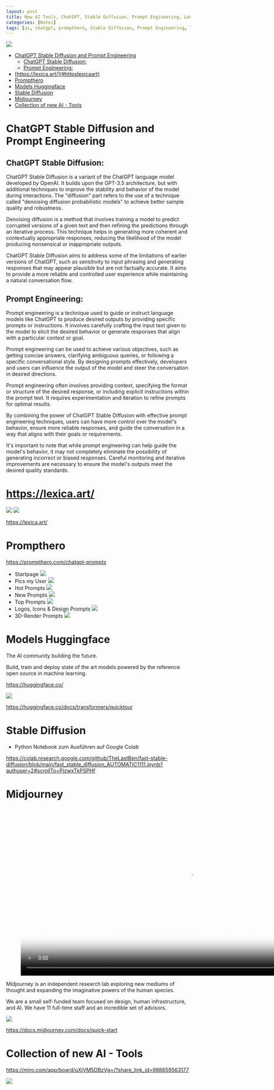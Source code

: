 ```yaml
---
layout: post
title: New AI Tools, ChatGPT, Stable Diffusion, Prompt Engineering, Lexica 
categories: [Notes]
tags: [ai, chatgpt, prompthero, Stable Diffusion, Prompt Engineering, lexica ]
--- 
```

![](../pics/20230705171942_lexicaart.png)

- [ChatGPT Stable Diffusion and Prompt Engineering](#chatgpt-stable-diffusion-and-prompt-engineering)
  - [ChatGPT Stable Diffusion:](#chatgpt-stable-diffusion)
  - [Prompt Engineering:](#prompt-engineering)
- [https://lexica.art/](#httpslexicaart)
- [Prompthero](#prompthero)
- [Models Huggingface](#models-huggingface)
- [Stable Diffusion](#stable-diffusion)
- [Midjourney](#midjourney)
- [Collection of new AI - Tools](#collection-of-new-ai---tools)

# ChatGPT Stable Diffusion and Prompt Engineering

## ChatGPT Stable Diffusion:
ChatGPT Stable Diffusion is a variant of the ChatGPT language model developed by OpenAI. It builds upon the GPT-3.5 architecture, but with additional techniques to improve the stability and behavior of the model during interactions. The "diffusion" part refers to the use of a technique called "denoising diffusion probabilistic models" to achieve better sample quality and robustness.

Denoising diffusion is a method that involves training a model to predict corrupted versions of a given text and then refining the predictions through an iterative process. This technique helps in generating more coherent and contextually appropriate responses, reducing the likelihood of the model producing nonsensical or inappropriate outputs.

ChatGPT Stable Diffusion aims to address some of the limitations of earlier versions of ChatGPT, such as sensitivity to input phrasing and generating responses that may appear plausible but are not factually accurate. It aims to provide a more reliable and controlled user experience while maintaining a natural conversation flow.

## Prompt Engineering:
Prompt engineering is a technique used to guide or instruct language models like ChatGPT to produce desired outputs by providing specific prompts or instructions. It involves carefully crafting the input text given to the model to elicit the desired behavior or generate responses that align with a particular context or goal.

Prompt engineering can be used to achieve various objectives, such as getting concise answers, clarifying ambiguous queries, or following a specific conversational style. By designing prompts effectively, developers and users can influence the output of the model and steer the conversation in desired directions.

Prompt engineering often involves providing context, specifying the format or structure of the desired response, or including explicit instructions within the prompt text. It requires experimentation and iteration to refine prompts for optimal results.

By combining the power of ChatGPT Stable Diffusion with effective prompt engineering techniques, users can have more control over the model's behavior, ensure more reliable responses, and guide the conversation in a way that aligns with their goals or requirements.

It's important to note that while prompt engineering can help guide the model's behavior, it may not completely eliminate the possibility of generating incorrect or biased responses. Careful monitoring and iterative improvements are necessary to ensure the model's outputs meet the desired quality standards.

# https://lexica.art/

![](../pic/20230602114559.png)
![](../pic/20230602114627.png)

<https://lexica.art/>

# Prompthero

<https://prompthero.com/chatgpt-prompts>
- Startpage 
![](../pic/20230414114249_prompthero.png)
- Pics my User 
![](../pic/20230414114357_promthero.png)
- Hot Prompts
![](../pic/20230414115301_prompthero_hot.png)
- New Prompts
![](../pic/20230414115653_promptheroNewest.png)
- Top Prompts 
![](../pic/20230414115836_prompthero_top.png)
- Logos, Icons & Design Prompts 
![](../pic/20230414120037_prompthero_logoIconDesign.png)
- 3D-Render Prompts 
![](../pic/20230414120316_promthero_3d-render.png)

# Models Huggingface 
The AI community building the future.

Build, train and deploy state of the art models powered by the reference open source in machine learning. 

<https://huggingface.co/>

![](../pics/20230706125729_FEatures.png)

<https://huggingface.co/docs/transformers/quicktour>

# Stable Diffusion 

- Python Notebook zum Ausführen auf Google Colab 

<https://colab.research.google.com/github/TheLastBen/fast-stable-diffusion/blob/main/fast_stable_diffusion_AUTOMATIC1111.ipynb?authuser=2#scrollTo=PjzwxTkPSPHf>


# Midjourney


<figure class="video_container">
  <video width="920"  controls="true" allowfullscreen="true" poster="/pic/2023-07-06-13-00-19.png">
    <source src="/mov/2023-07-06-13-01-29.mp4" type="video/mp4">
  </video>
</figure>
Midjourney is an independent research lab exploring new mediums of thought and expanding the imaginative powers of the human species.

We are a small self-funded team focused on design, human infrastructure, and AI. We have 11 full-time staff and an incredible set of advisors.

![](../pic/20230602114825.png)

<https://docs.midjourney.com/docs/quick-start>


# Collection of new AI - Tools 

<https://miro.com/app/board/uXjVM5DBzVg=/?share_link_id=988659563177>

![](../pics/20230705172139_ai_powered_miro.png)
